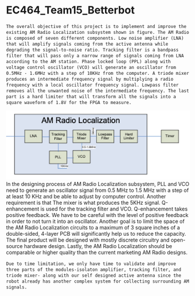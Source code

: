 # EC464_Team15_Betterbot

	The overall objective of this project is to implement and improve the existing AM Radio Localization subsystem shown in figure. The AM Radio is composed of seven different components. Low noise amplifier (LNA) that will amplify signals coming from the active antenna while degrading the signal-to-noise ratio. Tracking filter is a bandpass filter that will pass only a narrow range of signals coming from LNA according to the AM station. Phase locked loop (PPL) along with voltage control oscillator (VCO) will generate an oscillator from 0.5MHz - 1.6MHz with a step of 10KHz from the computer. A triode mixer produces an intermediate frequency signal by multiplying a radio frequency with a local oscillator frequency signal. Lowpass filter removes all the unwanted noise of the intermediate frequency. The last part is a hard limiter that will transform all the signals into a square waveform of 1.8V for the FPGA to measure. 
![Screenshot of MODULES](pictures/Modules.png)
	In the designing process of AM Radio Localization subsystem, PLL and VCO need to generate an oscillator signal from 0.5 MHz to 1.5 MHz with a step of at least 10 KHz and be able to adjust by computer control. Another requirement is that The mixer is what produces the 5KHz signal.  Q-enhancement is used for the tracking filter and VCO. Q-enhancement takes positive feedback. We have to be careful with the level of positive feedback in order to not turn it into an oscillator. 
	Another goal is to limit the space of the AM Radio Localization circuits to a maximum of 3 square inches of a double-sided, 4-layer PCB will significantly help us to reduce the capacity. The final product will be designed with mostly discrete circuitry and open-source hardware design. Lastly, the AM Radio Localization should be comparable or higher quality than the current marketing AM Radio designs.
	
	Due to time limitation, we only have time to validate and improve three parts of the modules-isolaton amplifier, tracking filter, and triode mixer- along with our self designed active antenna since the robot already has another complex system for collecting surrounding AM signals.

